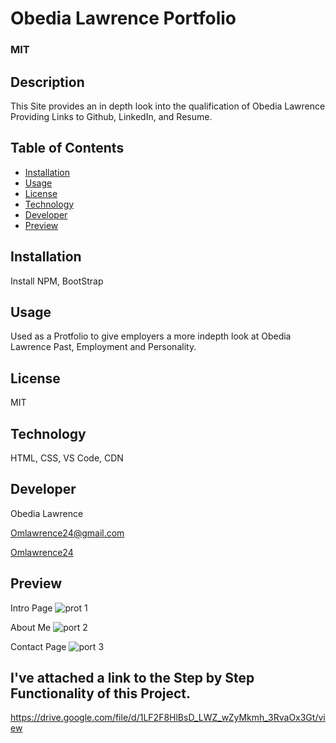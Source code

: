 # Obedia Lawrence Portfolio
  ### MIT
  
  ## Description
  This Site provides an in depth look into the qualification of Obedia Lawrence
  Providing Links to Github, LinkedIn, and Resume.
 
  ## Table of Contents
 * [Installation](#installation)
 * [Usage](#usage)
 * [License](#license)
 * [Technology](#technology)
 * [Developer](#Developer)
 * [Preview](#Preview)
 
  ## Installation
  Install NPM, BootStrap
 

  ## Usage
  Used as a Protfolio to give employers a more indepth look at Obedia Lawrence Past, Employment and Personality.

  ## License
  MIT

  ## Technology
  HTML, CSS, VS Code, CDN

  ## Developer
  Obedia Lawrence
  
  Omlawrence24@gmail.com
  
  [Omlawrence24](https://github.com/Omlawrence24) 
 
 ## Preview 
 
 Intro Page
 ![prot 1](https://user-images.githubusercontent.com/73300219/114570030-7aaf9000-9c43-11eb-8cdf-9481bb408999.PNG)
 
 About Me
 ![port 2](https://user-images.githubusercontent.com/73300219/114570835-278a0d00-9c44-11eb-85c9-866039a166ca.PNG)

 Contact Page
 ![port 3](https://user-images.githubusercontent.com/73300219/114570931-3e306400-9c44-11eb-8a65-e9eabdb854ba.PNG)


  ## I've attached a link to the Step by Step Functionality of this Project.
  https://drive.google.com/file/d/1LF2F8HlBsD_LWZ_wZyMkmh_3RvaOx3Gt/view
